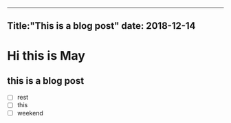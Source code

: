----
Title:"This is a blog post"
date: 2018-12-14
----

# Hi this is May
## this is a blog post 

- [ ] rest
- [ ] this 
- [ ] weekend 
